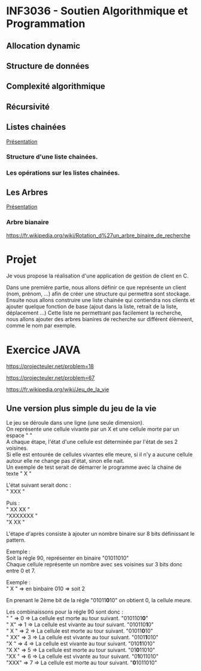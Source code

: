 # INF3036 - Soutien Algorithmique et Programmation
## Allocation dynamic
## Structure de données
## Complexité algorithmique
## Récursivité
## Listes chainées
[Présentation](https://raw.githubusercontent.com/GeVa2072/INF3036/master/chap_1_listes_chainees_fonction_de_base.pdf)
### Structure d'une liste chainées.
### Les opérations sur les listes chainées.
## Les Arbres
[Présentation](https://github.com/GeVa2072/INF3036/raw/master/INF2031_ARBRES.pdf)
### Arbre bianaire
https://fr.wikipedia.org/wiki/Rotation_d%27un_arbre_binaire_de_recherche

# Projet 
Je vous propose la réalisation d'une application de gestion de client en C.

Dans une premiére partie, nous allons définir ce que représente un client (nom, prénom, ...) afin de créer une structure qui permettra sont stockage. 
Ensuite nous allons construire une liste chainée qui contiendra nos clients et ajouter quelque fonction de base (ajout dans la liste, retrait de la liste, déplacement ...)
Cette liste ne permettrant pas facilement la recherche, nous allons ajouter des arbres bianires de recherche sur différent élémeent, comme le nom par exemple. 


# Exercice JAVA 
https://projecteuler.net/problem=18

https://projecteuler.net/problem=67


https://fr.wikipedia.org/wiki/Jeu_de_la_vie

## Une version plus simple du jeu de la vie

Le jeu se déroule dans une ligne (une seule dimension).  
On représente une cellule vivante par un X et une cellule morte par un espace " "   
A chaque étape, l'état d'une cellule est déterminée par l'état de ses 2 voisines.   
Si elle est entourée de cellules vivantes elle meure, si il n'y a aucune cellule autour elle ne change pas d'état, sinon elle nait.   
Un exemple de test serait de démarrer le programme avec la chaine de texte "   X     "  

L'état suivant serait donc :   
"  XXX    "  

Puis :  
" XX XX   "  
"XXXXXXX  "  
"X     XX "  

L'étape d'après consiste à ajouter un nombre binaire sur 8 bits définissant le pattern.  


Exemple :  
Soit la régle 90, représenter en binaire "01011010"  
Chaque cellule représente un nombre avec ses voisines sur 3 bits donc entre 0 et 7.  

Exemple :   
" X " => en binbaire 010 => soit 2   

En prenant le 2ème bit de la régle "01011**0**10" on obtient 0, la cellule meure. 

Les combinaissons pour la régle 90 sont donc :  
"   " => 0 => La cellule est morte au tour suivant. "0101101**0**"  
"  X" => 1 => La cellule est vivante au tour suivant. "010110**1**0"  
" X " => 2 => La cellule est morte au tour suivant. "01011**0**10"  
" XX" => 3 => La cellule est vivante au tour suivant. "0101**1**010"  
"X  " => 4 => La cellule est vivante au tour suivant. "010**1**1010"  
"X X" => 5 => La cellule est morte au tour suivant. "01**0**11010"  
"XX " => 6 => La cellule est vivante au tour suivant. "0**1**011010"  
"XXX" => 7 => La cellule est morte au tour suivant. "**0**1011010"  
